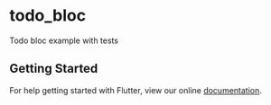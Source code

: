 # todo_bloc

Todo bloc example with tests

## Getting Started

For help getting started with Flutter, view our online
[documentation](https://flutter.io/).
